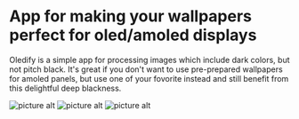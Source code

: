 # App for making your wallpapers perfect for oled/amoled displays

Oledify is a simple app for processing images which include dark colors, but not pitch black. It's great if you don't want to use pre-prepared wallpapers for amoled panels, but use one of your fovorite instead and still benefit from this delightful deep blackness.

![picture alt](https://raw.githubusercontent.com/Kosodrzewinatru/oledify/showcase/coffe.jpg)
![picture alt](https://raw.githubusercontent.com/Kosodrzewinatru/oledify/showcase/sky.jpg)
![picture alt](https://raw.githubusercontent.com/Kosodrzewinatru/oledify/showcase/city.jpg)
